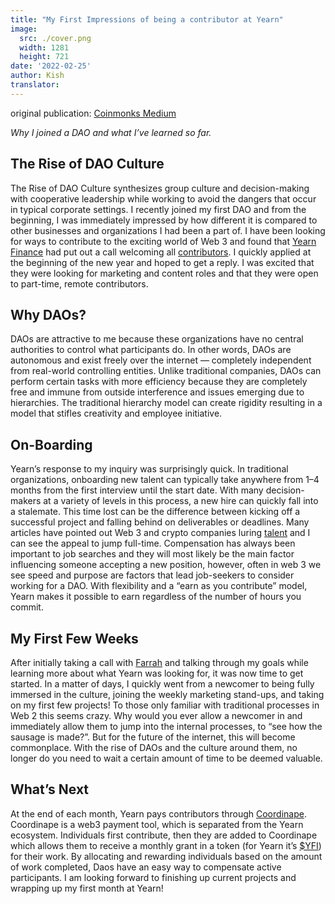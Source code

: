 ```yaml
---
title: "My First Impressions of being a contributor at Yearn"
image:
  src: ./cover.png
  width: 1281
  height: 721
date: '2022-02-25'
author: Kish
translator: 
---
```


original publication: [Coinmonks Medium](https://medium.com/coinmonks/my-first-impressions-of-being-a-contributor-at-yearn-e154743b9cd5)

*Why I joined a DAO and what I’ve learned so far.*

## The Rise of DAO Culture
The Rise of DAO Culture synthesizes group culture and decision-making with cooperative leadership while working to avoid the dangers that occur in typical corporate settings. I recently joined my first DAO and from the beginning, I was immediately impressed by how different it is compared to other businesses and organizations I had been a part of. I have been looking for ways to contribute to the exciting world of Web 3 and found that [Yearn Finance](https://yearn.finance/#/home) had put out a call welcoming all [contributors](https://twitter.com/iearnfinance/status/1445799269189881864). I quickly applied at the beginning of the new year and hoped to get a reply. I was excited that they were looking for marketing and content roles and that they were open to part-time, remote contributors.

## Why DAOs?
DAOs are attractive to me because these organizations have no central authorities to control what participants do. In other words, DAOs are autonomous and exist freely over the internet — completely independent from real-world controlling entities. Unlike traditional companies, DAOs can perform certain tasks with more efficiency because they are completely free and immune from outside interference and issues emerging due to hierarchies. The traditional hierarchy model can create rigidity resulting in a model that stifles creativity and employee initiative.

## On-Boarding
Yearn’s response to my inquiry was surprisingly quick. In traditional organizations, onboarding new talent can typically take anywhere from 1–4 months from the first interview until the start date. With many decision-makers at a variety of levels in this process, a new hire can quickly fall into a stalemate. This time lost can be the difference between kicking off a successful project and falling behind on deliverables or deadlines. Many articles have pointed out Web 3 and crypto companies luring [talent](https://www.bloomberg.com/news/articles/2022-02-05/are-crypto-daos-the-new-wall-street-jobs-seekers-try-blockchain-over-banking) and I can see the appeal to jump full-time. Compensation has always been important to job searches and they will most likely be the main factor influencing someone accepting a new position, however, often in web 3 we see speed and purpose are factors that lead job-seekers to consider working for a DAO. With flexibility and a “earn as you contribute” model, Yearn makes it possible to earn regardless of the number of hours you commit.

## My First Few Weeks
After initially taking a call with [Farrah](https://twitter.com/_farrahmay) and talking through my goals while learning more about what Yearn was looking for, it was now time to get started. In a matter of days, I quickly went from a newcomer to being fully immersed in the culture, joining the weekly marketing stand-ups, and taking on my first few projects! To those only familiar with traditional processes in Web 2 this seems crazy. Why would you ever allow a newcomer in and immediately allow them to jump into the internal processes, to “see how the sausage is made?”. But for the future of the internet, this will become commonplace. With the rise of DAOs and the culture around them, no longer do you need to wait a certain amount of time to be deemed valuable.

## What’s Next
At the end of each month, Yearn pays contributors through [Coordinape](https://coordinape.com/). Coordinape is a web3 payment tool, which is separated from the Yearn ecosystem. Individuals first contribute, then they are added to Coordinape which allows them to receive a monthly grant in a token (for Yearn it’s [$YFI](https://coinmarketcap.com/currencies/yearn-finance/)) for their work. By allocating and rewarding individuals based on the amount of work completed, Daos have an easy way to compensate active participants. I am looking forward to finishing up current projects and wrapping up my first month at Yearn!
